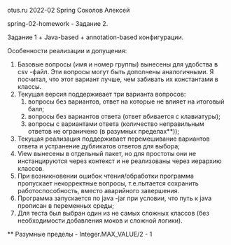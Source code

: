 otus.ru 2022-02 Spring Соколов Алексей

spring-02-homework - Задание 2.

Задание 1 + Java-based + annotation-based конфигурации.
 

Особенности реализации и допущения:
1) Базовые вопросы (имя и номер группы) вынесены для удобства в csv
-файл. Эти вопросы могут быть дополнены аналогичными. Я посчитал, что этот вариант лучше, чем забивать их константами в классы.
2) Текущая версия поддерживает три варианта вопросов: 
    1) вопросы без вариантов, ответ на которые не влияет на итоговый балл; 
    2) вопросы без вариантов ответа (ответ вбивается с клавиатуры); 
    3) вопросы с вариантами ответа (количество неправильным ответов не ограничено (в разумных пределах**));
3) Текущая реализация поддерживает перемешивание вариантов ответа и устранение дубликатов ответов для выбора;
4) View вынесены в отдельный пакет, но для простоты они не инстанцируются через контекст и не реализованы через иерархию классов.
5) При возникновении ошибок чтения/обработки программа пропускает некорректные вопросы, т.е.пытается сохранить работоспособность, вместо аварийного завершения.
6) Программа запускается по java -jar при условии, что путь к java прописан в переменных среды;
7) Для теста был выбран один из не самых сложных классов (без необходимости добавления моков и сложной логики).          

** Разумные пределы - Integer.MAX_VALUE/2 - 1